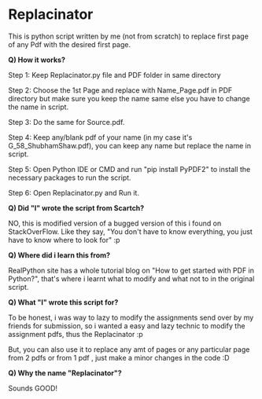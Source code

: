 # Replacinator
This is python script written by me (not from scratch) to replace first page of any Pdf with the desired first page.

**Q) How it works?**

  Step 1: Keep Replacinator.py file and PDF folder in same directory
  
  Step 2: Choose the 1st Page and replace with Name_Page.pdf in PDF directory but make sure you keep the name same else you have to change the name in script.
  
  Step 3: Do the same for Source.pdf.
  
  Step 4: Keep any/blank pdf of your name (in my case it's G_58_ShubhamShaw.pdf), you can keep any name but replace the name in script.
  
  Step 5: Open Python IDE or CMD and run "pip install PyPDF2" to install the necessary packages to run the script.
  
  Step 6: Open Replacinator.py and Run it. 


**Q) Did "I" wrote the script from Scartch?**

  NO, this is modified version of a bugged version of this i found on StackOverFlow. Like they say, "You don't have to know everything, you just have to know where to look for" :p 


**Q) Where did i learn this from?**

  RealPython site has a whole tutorial blog on "How to get started with PDF in Python?", that's where i learnt what to modify and what not to in the original script.


**Q) What "I" wrote this script for?**

  To be honest, i was way to lazy to modify the assignments send over by my friends for submission, so i wanted a easy and lazy technic to modify the assignment pdfs, thus the Replacinator :p 

But, you can also use it to replace any amt of pages or any particular page from 2 pdfs or from 1 pdf , just make a minor changes in the code :D


**Q) Why the name "Replacinator"?**

  Sounds GOOD!
 
